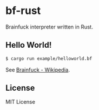 # bf-rust
Brainfuck interpreter written in Rust.

## Hello World!
```sh
$ cargo run example/helloworld.bf
```

See [Brainfuck - Wikipedia](https://en.wikipedia.org/wiki/Brainfuck#Hello_World!).

## License
MIT License